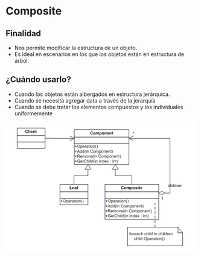 # Composite

## Finalidad

* Nos permite modificar la estructura de un objeto.
* Es ideal en escenarios en los que los objetos están en estructura de árbol.

## ¿Cuándo usarlo?

* Cuando los objetos están albergados en estructura jerárquica.
* Cuando se necesita agregar data a través de la jerarquía
* Cuando se debe tratar los elementos compuestos y los individuales uniformemente

![Composite pattern](pattern.png)
